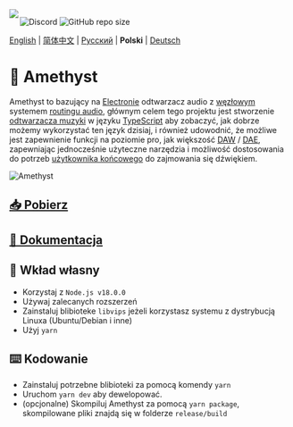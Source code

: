 <img align="left" src="https://media.discordapp.net/attachments/667464431562653706/1025732056124235826/icon.png?width=128&height=128">

![Discord](https://img.shields.io/discord/385387666415550474?label=Discord&logo=discord&style=flat)
![GitHub repo size](https://img.shields.io/github/repo-size/geoxor/amethyst?label=Size)

[English](./README.md) | [简体中文](./README-zh.md) |  [Русский](./README-ru.md) | **Polski** | [Deutsch](./README-de.md)

# 💎 Amethyst 

Amethyst to bazujący na [Electronie](https://electronjs.org/) odtwarzacz audio z [węzłowym](https://en.wikipedia.org/wiki/Node_graph_architecture) systemem [routingu audio](https://en.wikipedia.org/wiki/Audio_signal_flow), głównym celem tego projektu jest stworzenie [odtwarzacza muzyki](https://en.wikipedia.org/wiki/Media_player_software) w języku [TypeScript](https://www.typescriptlang.org/) aby zobaczyć, jak dobrze możemy wykorzystać ten język dzisiaj, i również udowodnić, że możliwe jest zapewnienie funkcji na poziomie pro, jak większość [DAW](https://en.wikipedia.org/wiki/Digital_audio_workstation) / [DAE](https://en.wikipedia.org/wiki/Audio_editing_software), zapewniając jednocześnie użyteczne narzędzia i możliwość dostosowania do potrzeb [użytkownika końcowego](https://en.wikipedia.org/wiki/End_user) do zajmowania się dźwiękiem.

![Amethyst](https://cdn.discordapp.com/attachments/667464431562653706/1071476078817845278/image.png)
## [📥 Pobierz](https://amethyst.pages.dev/installation/package_managers.html)
## [📃 Dokumentacja](https://amethyst.pages.dev/introduction.html)


## 📝 Wkład własny
- Korzystaj z `Node.js v18.0.0`
- Używaj zalecanych rozszerzeń
- Zainstaluj blibioteke `libvips` jeżeli korzystasz systemu z dystrybucją Linuxa (Ubuntu/Debian i inne)
- Użyj `yarn`

## ⌨️ Kodowanie
- Zainstaluj potrzebne blibioteki za pomocą komendy `yarn`
- Uruchom `yarn dev` aby dewelopować.
- (opcjonalne) Skompiluj Amethyst za pomocą `yarn package`, skompilowane pliki znajdą się w folderze `release/build`
